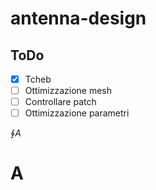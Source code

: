 # antenna-design

> 

## ToDo

- [x] Tcheb
- [ ] Ottimizzazione mesh 
- [ ] Controllare patch
- [ ] Ottimizzazione parametri 

 $\oint A$

# A

